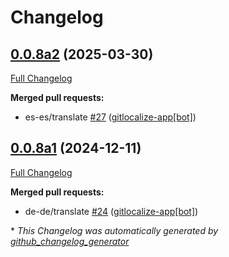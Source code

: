 # Changelog

## [0.0.8a2](https://github.com/OpenVoiceOS/ovos-color-parser/tree/0.0.8a2) (2025-03-30)

[Full Changelog](https://github.com/OpenVoiceOS/ovos-color-parser/compare/0.0.8a1...0.0.8a2)

**Merged pull requests:**

- es-es/translate [\#27](https://github.com/OpenVoiceOS/ovos-color-parser/pull/27) ([gitlocalize-app[bot]](https://github.com/apps/gitlocalize-app))

## [0.0.8a1](https://github.com/OpenVoiceOS/ovos-color-parser/tree/0.0.8a1) (2024-12-11)

[Full Changelog](https://github.com/OpenVoiceOS/ovos-color-parser/compare/0.0.7...0.0.8a1)

**Merged pull requests:**

- de-de/translate [\#24](https://github.com/OpenVoiceOS/ovos-color-parser/pull/24) ([gitlocalize-app[bot]](https://github.com/apps/gitlocalize-app))



\* *This Changelog was automatically generated by [github_changelog_generator](https://github.com/github-changelog-generator/github-changelog-generator)*
